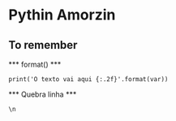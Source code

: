 # Pythin Amorzin

## To remember

*** format() ***
```
print('O texto vai aqui {:.2f}'.format(var))
```

*** Quebra linha ***
```
\n
```